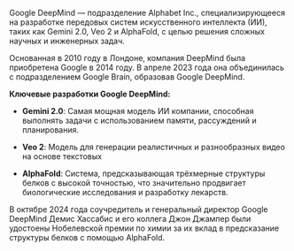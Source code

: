 Google DeepMind — подразделение Alphabet Inc., специализирующееся на разработке передовых систем искусственного интеллекта (ИИ), таких как Gemini 2.0, Veo 2 и AlphaFold, с целью решения сложных научных и инженерных задач.

Основанная в 2010 году в Лондоне, компания DeepMind была приобретена Google в 2014 году. В апреле 2023 года она объединилась с подразделением Google Brain, образовав Google DeepMind.

**Ключевые разработки Google DeepMind:**

- **Gemini 2.0**: Самая мощная модель ИИ компании, способная выполнять задачи с использованием памяти, рассуждений и планирования.

- **Veo 2**: Модель для генерации реалистичных и разнообразных видео на основе текстовых 

- **AlphaFold**: Система, предсказывающая трёхмерные структуры белков с высокой точностью, что значительно продвигает биологические исследования и разработку лекарств.

В октябре 2024 года соучредитель и генеральный директор Google DeepMind Демис Хассабис и его коллега Джон Джампер были удостоены Нобелевской премии по химии за их вклад в предсказание структуры белков с помощью AlphaFold.
